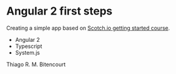 # Angular 2 first steps


Creating a simple app based on [Scotch.io getting started course](https://school.scotch.io/getting-started-with-angular-2). 

- Angular 2
- Typescript
- System.js


Thiago R. M. Bitencourt